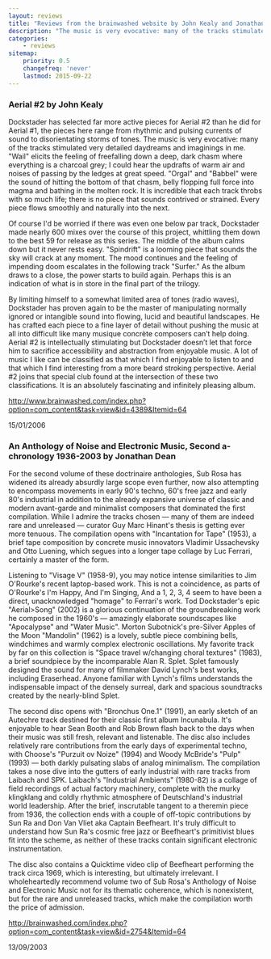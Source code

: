 ```yaml
---
layout: reviews
title: "Reviews from the brainwashed website by John Kealy and Jonathan Dean"
description: "The music is very evocative: many of the tracks stimulated very detailed daydreams and imaginings in me"
categories:
    - reviews
sitemap:
    priority: 0.5
    changefreq: 'never'
    lastmod: 2015-09-22
---
```


### Aerial #2 by John Kealy

Dockstader has selected far more active pieces for Aerial #2 than he did for Aerial #1, the pieces here range from rhythmic and pulsing currents of sound to disorientating storms of tones. The music is very evocative: many of the tracks stimulated very detailed daydreams and imaginings in me. "Wail" elicits the feeling of freefalling down a deep, dark chasm where everything is a charcoal grey; I could hear the updrafts of warm air and noises of passing by the ledges at great speed. "Orgal" and "Babbel" were the sound of hitting the bottom of that chasm, belly flopping full force into magma and bathing in the molten rock. It is incredible that each track throbs with so much life; there is no piece that sounds contrived or strained. Every piece flows smoothly and naturally into the next. 

Of course I'd be worried if there was even one below par track, Dockstader made nearly 600 mixes over the course of this project, whittling them down to the best 59 for release as this series. The middle of the album calms down but it never rests easy. "Spindrift" is a looming piece that sounds the sky will crack at any moment. The mood continues and the feeling of impending doom escalates in the following track "Surfer." As the album draws to a close, the power starts to build again. Perhaps this is an indication of what is in store in the final part of the trilogy.

By limiting himself to a somewhat limited area of tones (radio waves), Dockstader has proven again to be the master of manipulating normally ignored or intangible sound into flowing, lucid and beautiful landscapes. He has crafted each piece to a fine layer of detail without pushing the music at all into difficult like many musique concrète composers can’t help doing. Aerial #2 is intellectually stimulating but Dockstader doesn’t let that force him to sacrifice accessibility and abstraction from enjoyable music. A lot of music I like can be classified as that which I find enjoyable to listen to and that which I find interesting from a more beard stroking perspective. Aerial #2 joins that special club found at the intersection of these two classifications. It is an absolutely fascinating and infinitely pleasing album.

<http://www.brainwashed.com/index.php?option=com_content&task=view&id=4389&Itemid=64>

15/01/2006

### An Anthology of Noise and Electronic Music, Second a-chronology 1936-2003 by Jonathan Dean

For the second volume of these doctrinaire anthologies, Sub Rosa has widened its already absurdly large scope even further, now also attempting to encompass movements in early 90's techno, 60's free jazz and early 80's industrial in addition to the already expansive universe of classic and modern avant-garde and minimalist composers that dominated the first compilation. While I admire the tracks chosen — many of them are indeed rare and unreleased — curator Guy Marc Hinant's thesis is getting ever more tenuous. The compilation opens with "Incantation for Tape" (1953), a brief tape composition by concrete music innovators Vladimir Ussachevsky and Otto Luening, which segues into a longer tape collage by Luc Ferrari, certainly a master of the form. 

Listening to "Visage V" (1958-9), you may notice intense similarities to Jim O'Rourke's recent laptop-based work. This is not a coincidence, as parts of O'Rourke's I'm Happy, And I'm Singing, And a 1, 2, 3, 4 seem to have been a direct, unacknowledged "homage" to Ferrari's work. Tod Dockstader's epic "Aerial>Song" (2002) is a glorious continuation of the groundbreaking work he composed in the 1960's — amazingly elaborate soundscapes like "Apocalypse" and "Water Music". Morton Subotnick's pre-Silver Apples of the Moon "Mandolin" (1962) is a lovely, subtle piece combining bells, windchimes and warmly complex electronic oscillations. My favorite track by far on this collection is "Space travel w/changing choral textures" (1983), a brief soundpiece by the incomparable Alan R. Splet. Splet famously designed the sound for many of filmmaker David Lynch's best works, including Eraserhead. Anyone familiar with Lynch's films understands the indispensable impact of the densely surreal, dark and spacious soundtracks created by the nearly-blind Splet. 

The second disc opens with "Bronchus One.1" (1991), an early sketch of an Autechre track destined for their classic first album Incunabula. It's enjoyable to hear Sean Booth and Rob Brown flash back to the days when their music was still fresh, relevant and listenable. The disc also includes relatively rare contributions from the early days of experimental techno, with Choose's "Purzuit ov Noize" (1994) and Woody McBride's "Pulp" (1993) — both darkly pulsating slabs of analog minimalism. The compilation takes a nose dive into the gutters of early industrial with rare tracks from Laibach and SPK. Laibach's "Industrial Ambients" (1980-82) is a collage of field recordings of actual factory machinery, complete with the murky klingklang and coldly rhythmic atmosphere of Deutschland's industrial world leadership. After the brief, inscrutable tangent to a theremin piece from 1936, the collection ends with a couple of off-topic contributions by Sun Ra and Don Van Vliet aka Captain Beefheart. It's truly difficult to understand how Sun Ra's cosmic free jazz or Beefheart's primitivist blues fit into the scheme, as neither of these tracks contain significant electronic instrumentation. 

The disc also contains a Quicktime video clip of Beefheart performing the track circa 1969, which is interesting, but ultimately irrelevant. I wholeheartedly recommend volume two of Sub Rosa's Anthology of Noise and Electronic Music not for its thematic coherence, which is nonexistent, but for the rare and unreleased tracks, which make the compilation worth the price of admission. 

<http://brainwashed.com/index.php?option=com_content&task=view&id=2754&Itemid=64>

13/09/2003